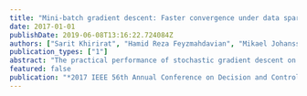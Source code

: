 ```yaml
---
title: "Mini-batch gradient descent: Faster convergence under data sparsity"
date: 2017-01-01
publishDate: 2019-06-08T13:16:22.724084Z
authors: ["Sarit Khirirat", "Hamid Reza Feyzmahdavian", "Mikael Johansson"]
publication_types: ["1"]
abstract: "The practical performance of stochastic gradient descent on large-scale machine learning tasks is often much better than what current theoretical tools can guarantee. This indicates that there is an inherent structure in these problems that could be exploited to strengthen the analysis. In this paper, we argue that data sparsity is such a property. We derive explicit expressions for how data sparsity affects the range of admissible step-sizes and the convergence factors of minibatch gradient descent. Our theoretical results are validated by solving least-squares support vector machine problems on both synthetic and real-life data sets. The experimental results demonstrate improved performance of our update rules compared to the traditional mini-batch gradient descent algorithm."
featured: false
publication: "*2017 IEEE 56th Annual Conference on Decision and Control (CDC)*"
---
```


